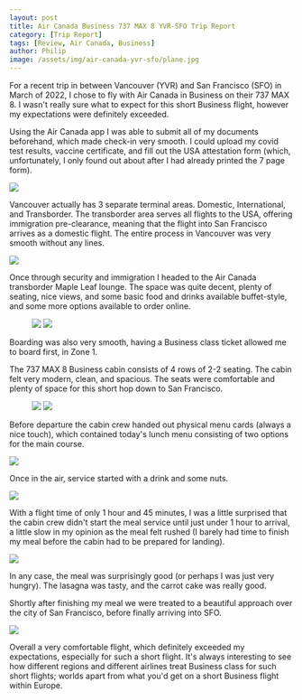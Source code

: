 ```yaml
---
layout: post
title: Air Canada Business 737 MAX 8 YVR-SFO Trip Report
category: [Trip Report]
tags: [Review, Air Canada, Business]
author: Philip
image: /assets/img/air-canada-yvr-sfo/plane.jpg
---
```


For a recent trip in between Vancouver (YVR) and San Francisco (SFO) in March of 2022, I chose to fly with Air Canada in Business on their 737 MAX 8. I wasn't really sure what to expect for this short Business flight, however my expectations were definitely exceeded.

Using the Air Canada app I was able to submit all of my documents beforehand, which made check-in very smooth. I could upload my covid test results, vaccine certificate, and fill out the USA attestation form (which, unfortunately, I only found out about after I had already printed the 7 page form).

<img src="/assets/img/air-canada-yvr-sfo/app.jpg" />

Vancouver actually has 3 separate terminal areas. Domestic, International, and Transborder. The transborder area serves all flights to the USA, offering immigration pre-clearance, meaning that the flight into San Francisco arrives as a domestic flight. The entire process in Vancouver was very smooth without any lines.

<img src="/assets/img/air-canada-yvr-sfo/terminal.jpg" />

Once through security and immigration I headed to the Air Canada transborder Maple Leaf lounge. The space was quite decent, plenty of seating, nice views, and some basic food and drinks available buffet-style, and some more options available to order online.

<figure>
  <img src="/assets/img/air-canada-yvr-sfo/lounge.jpg" class="half" />
  <img src="/assets/img/air-canada-yvr-sfo/order.jpg" class="half" />
</figure>

Boarding was also very smooth, having a Business class ticket allowed me to board first, in Zone 1.

The 737 MAX 8 Business cabin consists of 4 rows of 2-2 seating. The cabin felt very modern, clean, and spacious. The seats were comfortable and plenty of space for this short hop down to San Francisco.

<figure>
  <img src="/assets/img/air-canada-yvr-sfo/seat1.jpg" class="half" />
  <img src="/assets/img/air-canada-yvr-sfo/seat2.jpg" class="half" />
</figure>

Before departure the cabin crew handed out physical menu cards (always a nice touch), which contained today's lunch menu consisting of two options for the main course.

<img src="/assets/img/air-canada-yvr-sfo/menu.jpg" />

Once in the air, service started with a drink and some nuts.

<img src="/assets/img/air-canada-yvr-sfo/drink.jpg" />

With a flight time of only 1 hour and 45 minutes, I was a little surprised that the cabin crew didn't start the meal service until just under 1 hour to arrival, a little slow in my opinion as the meal felt rushed (I barely had time to finish my meal before the cabin had to be prepared for landing).

<img src="/assets/img/air-canada-yvr-sfo/meal.jpg" />

In any case, the meal was surprisingly good (or perhaps I was just very hungry). The lasagna was tasty, and the carrot cake was really good.

Shortly after finishing my meal we were treated to a beautiful approach over the city of San Francisco, before finally arriving into SFO.

<img src="/assets/img/air-canada-yvr-sfo/view.jpg" />

Overall a very comfortable flight, which definitely exceeded my expectations, especially for such a short flight. It's always interesting to see how different regions and different airlines treat Business class for such short flights; worlds apart from what you'd get on a short Business flight within Europe.

